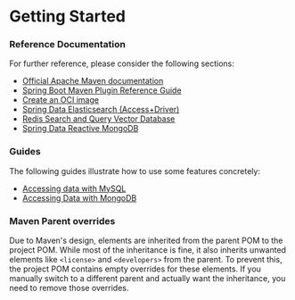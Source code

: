 # Getting Started

### Reference Documentation
For further reference, please consider the following sections:

* [Official Apache Maven documentation](https://maven.apache.org/guides/index.html)
* [Spring Boot Maven Plugin Reference Guide](https://docs.spring.io/spring-boot/3.3.2/maven-plugin)
* [Create an OCI image](https://docs.spring.io/spring-boot/3.3.2/maven-plugin/build-image.html)
* [Spring Data Elasticsearch (Access+Driver)](https://docs.spring.io/spring-boot/docs/3.3.2/reference/htmlsingle/index.html#data.nosql.elasticsearch)
* [Redis Search and Query Vector Database](https://docs.spring.io/spring-ai/reference/api/vectordbs/redis.html)
* [Spring Data Reactive MongoDB](https://docs.spring.io/spring-boot/docs/3.3.2/reference/htmlsingle/index.html#data.nosql.mongodb)

### Guides
The following guides illustrate how to use some features concretely:

* [Accessing data with MySQL](https://spring.io/guides/gs/accessing-data-mysql/)
* [Accessing Data with MongoDB](https://spring.io/guides/gs/accessing-data-mongodb/)

### Maven Parent overrides

Due to Maven's design, elements are inherited from the parent POM to the project POM.
While most of the inheritance is fine, it also inherits unwanted elements like `<license>` and `<developers>` from the parent.
To prevent this, the project POM contains empty overrides for these elements.
If you manually switch to a different parent and actually want the inheritance, you need to remove those overrides.

